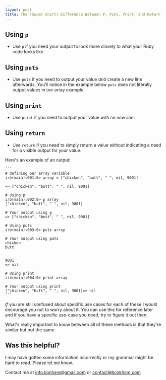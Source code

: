 ```yaml
---
layout: post
title: The (Super Short) Difference Between P, Puts, Print, and Return
---
```

## Using `p`
* Use `p` if you need your output to look more closely to what your Ruby code looks like.

## Using `puts`
* Use `puts` if you need to output your value *and* create a new line afterwards. You'll notice in the example below `puts` does not literally output values in our array example.

## Using `print`
* Use `print` if you need to output your value *with no new line*.

## Using `return`
* Use `return` if you need to simply return a value without indicating a need for a visible output for your value.

Here's an example of an output:

    ```
    # Defining our array variable
    irb(main):001:0> array = ["chicken", "butt", " ", nil, 9001]

    => ["chicken", "butt", " ", nil, 9001]

    # Using p
    irb(main):002:0> p array
    ["chicken", "butt", " ", nil, 9001]

    # Your output using p
    => ["chicken", "butt", " ", nil, 9001]

    # Using puts
    irb(main):003:0> puts array

    # Your output using puts
    chicken
    butt


    9001
    => nil

    # Using print
    irb(main):004:0> print array

    # Your output using print
    ["chicken", "butt", " ", nil, 9001]=> nil
    ```

*If* you are still confused about specific use cases for each of these I would encourage you not to worry about it. You can use this for reference later and if you have a specific use-case you need, try to figure it out then.

What's really important to know between all of these methods is that they're similar but not the same.

## Was this helpful?
I may have gotten some information incorrectly or my grammar might be hard to read. Please let me know.

Contact me at [info.konham@gmail.com](mailto:info.konham@gmail.com) or [contact@konkham.com](mailto:contact@konkham.com)